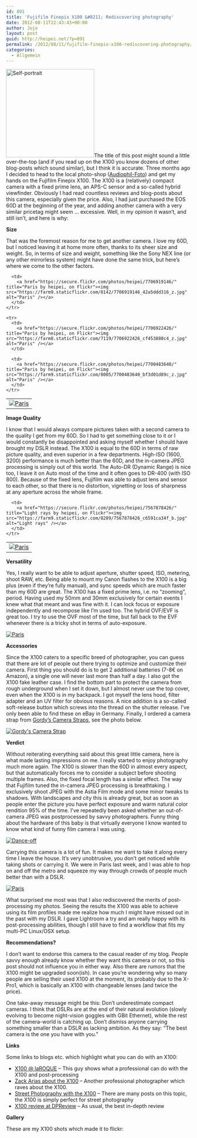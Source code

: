 ```yaml
---
id: 891
title: 'Fujifilm Finepix X100 &#8211; Rediscovering photography'
date: 2012-08-11T22:43:43+00:00
author: Jojo
layout: post
guid: http://heipei.net/?p=891
permalink: /2012/08/11/fujifilm-finepix-x100-rediscovering-photography/
categories:
  - Allgemein
---
```

[<img src="https://farm9.staticflickr.com/8144/7148227213_bf536f48fb_m.jpg" width="240" height="240" alt="Self-portrait" class="alignright" />](https://secure.flickr.com/photos/heipei/7148227213/ "Self-portrait by heipei, on Flickr")The title of this post might sound a little over-the-top (and if you read up on the X100 you know dozens of other blog-posts which sound similar), but I think it is accurate. Three months ago I decided to head to the local photo-shop ([Audiophil-Foto](http://audiophilfoto.de/index.php)) and get my hands on the Fujifilm Finepix X100. The X100 is a (relatively) compact camera with a fixed prime lens, an APS-C sensor and a so-called hybrid viewfinder. Obviously I had read countless reviews and blog-posts about this camera, especially given the price. Also, I had just purchased the EOS 60D at the beginning of the year, and adding another camera with a very similar pricetag might seem &#8230; excessive. Well, in my opinion it wasn&#8217;t, and still isn&#8217;t, and here is why:

**Size**
  
That was the foremost reason for me to get another camera. I love my 60D, but I noticed leaving it at home more often, thanks to its sheer size and weight. So, in terms of size and weight, something like the Sony NEX line (or any other mirrorless system) might have done the same trick, but here&#8217;s where we come to the other factors.

<div class="aligncenter">
  <table>
    <tr>
      <td>
        <a href="https://secure.flickr.com/photos/heipei/7700488132/" title="Paris by heipei, on Flickr"><img src="https://farm9.staticflickr.com/8012/7700488132_c778c471d6_z.jpg" alt="Paris" /></a>
      </td>
      
      <td>
        <a href="https://secure.flickr.com/photos/heipei/7706919146/" title="Paris by heipei, on Flickr"><img src="https://farm9.staticflickr.com/8142/7706919146_42a5ddd316_z.jpg" alt="Paris" /></a>
      </td>
    </tr>
    
    <tr>
      <td>
        <a href="https://secure.flickr.com/photos/heipei/7706922426/" title="Paris by heipei, on Flickr"><img src="https://farm8.staticflickr.com/7119/7706922426_cf453880c4_z.jpg" alt="Paris" /></a>
      </td>
      
      <td>
        <a href="https://secure.flickr.com/photos/heipei/7700483640/" title="Paris by heipei, on Flickr"><img src="https://farm9.staticflickr.com/8005/7700483640_bf3d01d89c_z.jpg" alt="Paris" /></a>
      </td>
    </tr>
  </table>
</div>

**Image Quality**
  
I know that I would always compare pictures taken with a second camera to the quality I get from my 60D. So I had to get something close to it or I would constantly be disappointed and asking myself whether I should have brought my DSLR instead. The X100 is equal to the 60D in terms of raw picture quality, and even superior in a few departments. High-ISO (1600, 3200) performance is much better than the 60D, and the in-camera JPEG processing is simply out of this world. The Auto-DR (Dynamic Range) is nice too, I leave it on Auto most of the time and it often goes to DR-400 (with ISO 800). Because of the fixed lens, Fujifilm was able to adjust lens and sensor to each other, so that there is no distortion, vignetting or loss of sharpness at any aperture across the whole frame.

<div class="aligncenter">
  <table>
    <tr>
      <td>
        <a href="https://secure.flickr.com/photos/heipei/7725989452/" title="Paris by heipei, on Flickr"><img src="https://farm9.staticflickr.com/8293/7725989452_bd6dbf195d_b.jpg" alt="Paris" /></a>
      </td>
      
      <td>
        <a href="https://secure.flickr.com/photos/heipei/7567878426/" title="Light rays by heipei, on Flickr"><img src="https://farm9.staticflickr.com/8289/7567878426_c6591ca34f_b.jpg" alt="Light rays" /></a>
      </td>
    </tr>
  </table>
</div>

**Versatility**
  
Yes, I really want to be able to adjust aperture, shutter speed, ISO, metering, shoot RAW, etc. Being able to mount my Canon flashes to the X100 is a big plus (even if they&#8217;re fully manual), and sync speeds which are much faster than my 60D are great. The X100 has a fixed prime lens, i.e. no &#8220;zooming&#8221;, period. Having used my 50mm and 30mm exclusively for certain events I knew what that meant and was fine with it. I can lock focus or exposure independently and recompose like I&#8217;m used too. The hybrid OVF/EVF is great too. I try to use the OVF most of the time, but fall back to the EVF whenever there is a tricky shot in terms of auto-exposure.

<div class="img aligncenter">
<a href="https://secure.flickr.com/photos/heipei/7711207632/"><img src="https://farm8.staticflickr.com/7122/7711207632_330a9def7b_b.jpg" alt="Paris" /></a>
</div>

**Accessories**
  
Since the X100 caters to a specific breed of photographer, you can guess that there are lot of people out there trying to optimize and customize their camera. First thing you should do is to get 2 additional batteries (7-8€ on Amazon), a single one will never last more than half a day. I also got the X100 fake leather case. I find the bottom part to protect the camera from rough underground when I set it down, but I almost never use the top cover, even when the X100 is in my backpack. I got myself the lens hood, filter adapter and an UV filter for obvious reasons. A nice addition is a so-called soft-release button which screws into the thread on the shutter release. I&#8217;ve only been able to find these on eBay in Germany. Finally, I ordered a camera strap from [Gordy&#8217;s Camera Straps](http://www.gordyscamerastraps.com/), see the photo below.

<div class="img aligncenter">
<a href="https://secure.flickr.com/photos/heipei/7427496252/"><img src="https://farm6.staticflickr.com/5457/7427496252_3860f59d16_b.jpg" alt="Gordy's Camera Strap" /></a>
</div>

**Verdict**
  
Without reiterating everything said about this great little camera, here is what made lasting impressions on me. I really started to enjoy photography much more again. The X100 is slower than the 60D in almost every aspect, but that automatically forces me to consider a subject before shooting multiple frames. Also, the fixed focal length has a similar effect. The way that Fujifilm tuned the in-camera JPEG processing is breathtaking. I exclusively shoot JPEG with the Astia Film mode and some minor tweaks to shadows. With landscapes and city this is already great, but as soon as people enter the picture you have perfect exposure and warm natural color rendition 95% of the time. I&#8217;ve repeatedly been asked whether an out-of-camera JPEG was postprocessed by savvy photographers. Funny thing about the hardware of this baby is that virtually everyone I know wanted to know what kind of funny film camera I was using.

<div class="img aligncenter">
<a href="https://secure.flickr.com/photos/heipei/7620319638/">
<img src="https://farm9.staticflickr.com/8141/7620319638_ecf1d94f6c_b.jpg" alt="Dance-off" />
</a>
</div>

Carrying this camera is a lot of fun. It makes me want to take it along every time I leave the house. It&#8217;s very unobtrusive, you don&#8217;t get noticed while taking shots or carrying it. We were in Paris last week, and I was able to hop on and off the metro and squeeze my way through crowds of people much better than with a DSLR.

<div class="img aligncenter">
<a href="https://secure.flickr.com/photos/heipei/7716165768/">
<img src="https://farm9.staticflickr.com/8293/7716165768_ac6eae6893_b.jpg" alt="Paris" />
</a>
</div>

What surprised me most was that I also rediscovered the merits of post-processing my photos. Seeing the results the X100 was able to achieve using its film profiles made me realize how much I might have missed out in the past with my DSLR. I gave Lightroom a try and am really happy with its post-processing abilities, though I still have to find a workflow that fits my multi-PC Linux/OSX setup.

**Recommendations?**
  
I don&#8217;t want to endorse this camera to the casual reader of my blog. People savvy enough already know whether they want this camera or not, so this post should not influence you in either way. Also there are rumors that the X100 might be upgraded soon(ish). In case you&#8217;re wondering why so many people are selling their used X100 at the moment, its probably due to the X-Pro1, which is basically an X100 with changeable lenses (and twice the price).

One take-away message might be this: Don&#8217;t underestimate compact cameras. I think that DSLRs are at the end of their natural evolution (slowly evolving to become night-vision goggles with GBit Ethernet), while the rest of the camera-world is catching up. Don&#8217;t dismiss anyone carrying something smaller than a DSLR as lacking ambition. As they say: &#8220;The best camera is the one you have with you.&#8221;

**Links**
  
Some links to blogs etc. which highlight what you can do with an X100:

  * [X100 @ laROQUE](http://www.laroquephoto.com/blog/tag/x100) &#8211; This guy shows what a professional can do with the X100 and post-processing
  * [Zack Arias about the X100](http://zackarias.com/for-photographers/gear-gadgets/fuji-x100-review/) &#8211; Another professional photographer which raves about the X100.
  * [Street Photography with the X100](http://erickimphotography.com/blog/2011/11/how-to-shoot-with-the-fujifilm-finepix-x100-for-street-photography/) &#8211; There are many posts on this topic, the X100 is simply perfect for street photography
  * [X100 review at DPReview](http://www.dpreview.com/reviews/FujifilmX100/) &#8211; As usual, the best in-depth review

**Gallery**
  
These are my X100 shots which made it to flickr:

